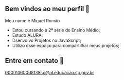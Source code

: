 ## Bem vindos ao meu perfil 💙

Meu nome é Miguel Romão

- Estou cursando a 2ª série do Ensino Médio;
- Estudo ALURA;
- Dsenvolvo Projetos no JavaScript;
- Utilizo esse espaço para compartilhar meus projetos;

## Entre em contato 📧

00001060068138sp@al.educacao.sp.gov.br


